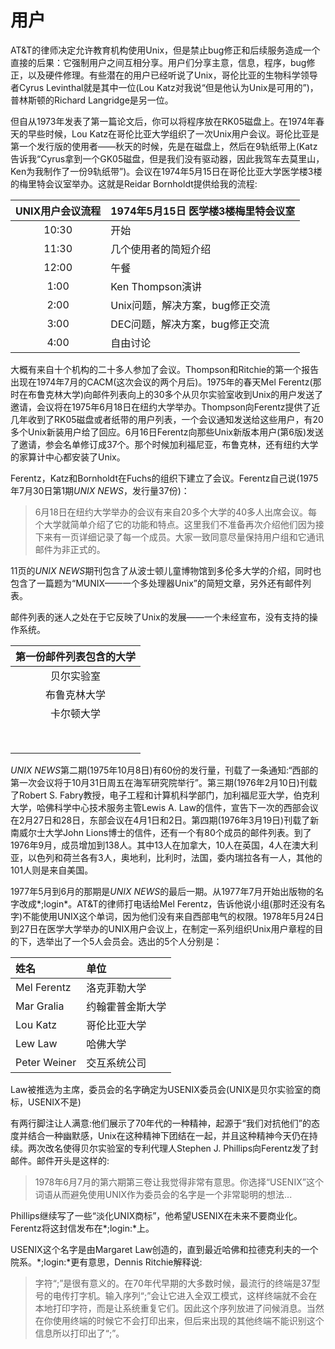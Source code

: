 # 用户

AT&T的律师决定允许教育机构使用Unix，但是禁止bug修正和后续服务造成一个直接的后果：它强制用户之间互相分享。用户们分享主意，信息，程序，bug修正，以及硬件修理。有些潜在的用户已经听说了Unix，哥伦比亚的生物科学领导者Cyrus Levinthal就是其中一位(Lou Katz对我说“但是他认为Unix是可用的”)，普林斯顿的Richard Langridge是另一位。

但自从1973年发表了第一篇论文后，你可以将程序放在RK05磁盘上。在1974年春天的早些时候，Lou Katz在哥伦比亚大学组织了一次Unix用户会议。哥伦比亚是第一个发行版的使用者——秋天的时候，先是在磁盘上，然后在9轨纸带上(Katz告诉我“Cyrus拿到一个GK05磁盘，但是我们没有驱动器，因此我驾车去莫里山，Ken为我制作了一份9轨纸带”)。会议在1974年5月15日在哥伦比亚大学医学楼3楼的梅里特会议室举办。这就是Reidar Bornholdt提供给我的流程:

|UNIX用户会议流程| 1974年5月15日 医学楼3楼梅里特会议室|
|:-:|:--|
|10:30|开始|
|11:30|几个使用者的简短介绍|
|12:00|午餐|
|1:00|Ken Thompson演讲|
|2:00|Unix问题，解决方案，bug修正交流|
|3:00|DEC问题，解决方案，bug修正交流|
|4:00|自由讨论|

大概有来自十个机构的二十多人参加了会议。Thompson和Ritchie的第一个报告出现在1974年7月的CACM(这次会议的两个月后)。1975年的春天Mel Ferentz(那时在布鲁克林大学)向邮件列表向上的30多个从贝尔实验室收到Unix的用户发送了邀请，会议将在1975年6月18日在纽约大学举办。Thompson向Ferentz提供了近几年收到了RK05磁盘或者纸带的用户列表，一个会议通知发送给这些用户，有20多个Unix新装用户给了回应。6月16日Ferentz向那些Unix新版本用户(第6版)发送了邀请，参会名单修订成37个。那个时候加利福尼亚，布鲁克林，还有纽约大学的家算计中心都安装了Unix。

Ferentz，Katz和Bornholdt在Fuchs的组织下建立了会议。Ferentz自己说(1975年7月30日第1期*UNIX NEWS*，发行量37份)：

> 6月18日在纽约大学举办的会议有来自20多个大学的40多人出席会议。每个大学就简单介绍了它的功能和特点。这里我们不准备再次介绍他们因为接下来有一页详细记录了每一个成员。大家一致同意尽量保持用户组和它通讯邮件为非正式的。

11页的*UNIX NEWS*期刊包含了从波士顿儿童博物馆到多伦多大学的介绍，同时也包含了一篇题为“MUNIX——一个多处理器Unix”的简短文章，另外还有邮件列表。

邮件列表的迷人之处在于它反映了Unix的发展——一个未经宣布，没有支持的操作系统。

|第一份邮件列表包含的大学|
|:-:|
|贝尔实验室|
|布鲁克林大学|
|卡尔顿大学|
||
||
||
||
||
||
||
||

*UNIX NEWS*第二期(1975年10月8日)有60份的发行量，刊载了一条通知:“西部的第一次会议将于10月31日周五在海军研究院举行”。第三期(1976年2月10日)刊载了Robert S. Fabry教授，电子工程和计算机科学部门，加利福尼亚大学，伯克利大学，哈佛科学中心技术服务主管Lewis A. Law的信件，宣告下一次的西部会议在2月27日和28日，东部会议在4月1日和2日。第四期(1976年3月19日)刊载了新南威尔士大学John Lions博士的信件，还有一个有80个成员的邮件列表。到了1976年9月，成员增加到138人。其中13人在加拿大，10人在英国，4人在澳大利亚，以色列和荷兰各有3人，奥地利，比利时，法国，委内瑞拉各有一人，其他的101人则是来自美国。

1977年5月到6月的那期是*UNIX NEWS*的最后一期。从1977年7月开始出版物的名字改成*;login*。AT&T的律师打电话给Mel Ferentz，告诉他说小组(那时还没有名字)不能使用UNIX这个单词，因为他们没有来自西部电气的权限。1978年5月24日到27日在医学大学举办的UNIX用户会议上，在制定一系列组织Unix用户章程的目的下，选举出了一个5人会员会。选出的5个人分别是：

|姓名|单位|
|:--|:--|
|Mel Ferentz|洛克菲勒大学|
|Mar Gralia|约翰霍普金斯大学|
|Lou Katz|哥伦比亚大学|
|Lew Law|哈佛大学|
|Peter Weiner|交互系统公司|

Law被推选为主席，委员会的名字确定为USENIX委员会(UNIX是贝尔实验室的商标，USENIX不是)

有两行脚注让人满意:他们展示了70年代的一种精神，起源于“我们对抗他们”的态度并结合一种幽默感，Unix在这种精神下团结在一起，并且这种精神今天仍在持续。两次改名使得贝尔实验室的专利代理人Stephen J. Phillips向Ferentz发了封邮件。邮件开头是这样的:

> 1978年6月7月的第六期第三卷让我觉得非常有意思。你选择“USENIX”这个词语从而避免使用UNIX作为委员会的名字是一个非常聪明的想法...

Phillips继续写了一些“淡化UNIX商标”，他希望USENIX在未来不要商业化。Ferentz将这封信发布在*;login:*上。

USENIX这个名字是由Margaret Law创造的，直到最近哈佛和拉德克利夫的一个院系。*;login:*更有意思，Dennis Ritchie解释说:

> 字符“;”是很有意义的。在70年代早期的大多数时候，最流行的终端是37型号的电传打字机。输入序列“<esc>;”会让它进入全双工模式，这样终端就不会在本地打印字符，而是让系统重复它们。因此这个序列放进了问候消息。当然在你使用终端的时候它不会打印出来，但后来出现的其他终端不能识别这个信息所以打印出了“;”。


